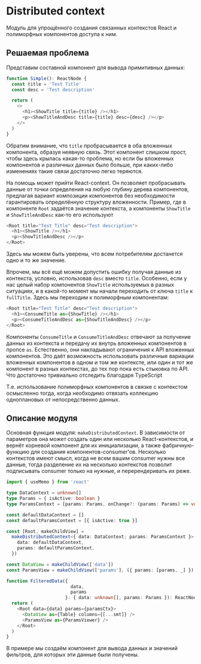 # Distributed context

Модуль для упрощённого создания связанных контекстов React и полиморфных
компонентов доступа к ним.

## Решаемая проблема

Представим составной компонент для вывода примитивных данных:

```typescript jsx
function Simple(): ReactNode {
  const title = 'Test Title'
  const desc = 'Test description'

  return (
    <>
      <h1><ShowTitle title={title} /></h1>
      <p><ShowTitleAndDesc title={title} desc={desc} /></p>
    </>
  )
}
```

Обратим внимание, что `title` пробрасывается в оба вложенных компонента, образуя
неявную связь. Этот компонент слишком прост, чтобы здесь крылась какая-то проблема,
но если бы вложенных компонентов и различных данных было больше, при каких-либо
изменениях такие связи достаточно легко теряются.

На помощь может прийти React-context. Он позволяет пробрасывать данные от точки
определения на любую глубину дерева компонентов, предлагая вариант композиции
компонентов без необходимости гарантировать определённую структуру вложенности.
Пример, где в компоненте `Root` задаётся значение контекста, а компоненты
`ShowTitle` и `ShowTitleAndDesc` как-то его используют

```typescript jsx
<Root title="Test Title" desc="Test description">
  <h1><ShowTitle /></h1>
  <p><ShowTitleAndDesc /></p>
</Root>
```

Здесь мы можем быть уверены, что всем потребителям достанется одно и
то же значение.

Впрочем, мы всё ещё можем допустить ошибку получая данные из контекста, условно,
использовав `desc` вместо `title`. Особенно, если у нас целый набор компонентов
`ShowTitle` используемых в разных ситуациях, и в какой-то момент мы начали
переходить от ключа `title` к `fullTitle`.
Здесь мы переходим к полиморфным компонентам:

```typescript jsx
<Root title="Test Title" desc="Test description">
  <h1><ConsumeTitle as={ShowTitle} /></h1>
  <p><ConsumeTitleAndDesc as={ShowTitleAndDesc} /></p>
</Root>
```

Компоненты `ConsumeTitle` и `ConsumeTitleAndDesc` отвечают за получение данных из
контекста и передачу их внутрь вложенных компонентов в пропсе `as`. Естественно,
они накладывают ограничения к API вложенных компонентов. Это даёт возможность
использовать различные вариации вложенных компонентов в одном и том же контексте,
или один и тот же компонент в разных контекстах, до тех пор пока есть стыковка
по API. Что достаточно тривиально отследить благодаря TуpeScript

Т.е. использование полиморфных компонентов в связке с контекстом осмысленно
тогда, когда необходимо отвязать коллекцию одноплановых от непосредственно данных.

## Описание модуля

Основная функция модуля: `makeDistributedContext`. В зависимости от параметров
она может создать один или несколько React-контекстов, и вернёт корневой компонент
для их инициализации, а также фабричную-функцию для создания
компонентов-consumer'ов. Несколько контекстов имеют смысл, когда не всем вашим
consumer нужны все данные, тогда разделение их на несколько контекстов позволит
подписывать consumer только на нужные, и перерендeривать их реже.

```typescript jsx
import { useMemo } from 'react'

type DataContext = unknown[]
type Params = { isActive: boolean }
type ParamsContext = [params: Params, onChange?: (params: Params) => void]

const defaultDataContext = []
const defaultParamsContext = [{ isActive: true }]

const [Root, makeChildView] =
  makeDistributedContext<{ data: DataContext; params: ParamsContext }>({
    data: defaultDataContext,
    params: defaultParamsContext,
  })

const DataView = makeChildView(['data'])
const ParamsView = makeChildView(['params'], ({ params: [params, _] }) => ({ params }))

function FilteredData({
                        data,
                        params
                      }: { data: unknown[], params: Params }): ReactNode {
  return (
    <Root data={data} params={paramsCtx}>
      <DataView as={Table} columns={[...smt]} />
      <ParamsView as={ParamsViewer} />
    </Root>
  )
}
```

В примере мы создаём компонент для вывода данных и значений фильтров, для которых
эти данные были получены.
